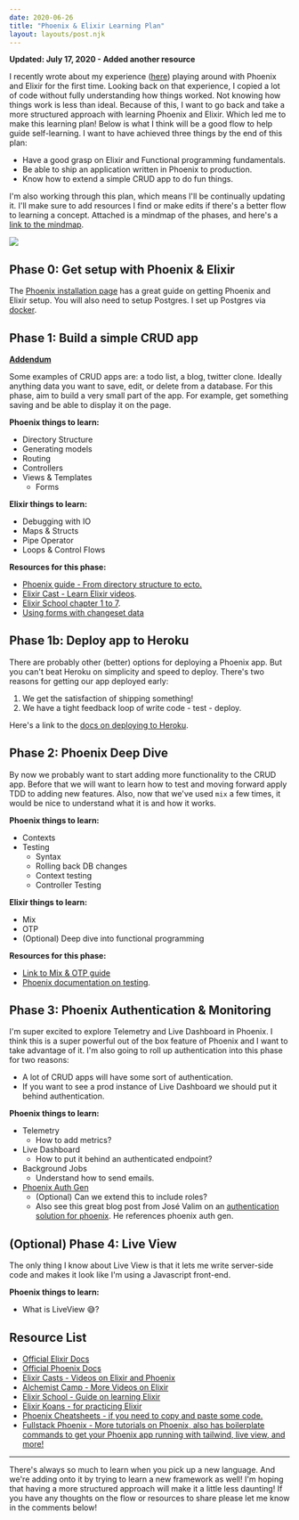 ```yaml
---
date: 2020-06-26
title: "Phoenix & Elixir Learning Plan"
layout: layouts/post.njk
---
```

**Updated: July 17, 2020 - Added another resource**

I recently wrote about my experience ([here](https://www.jonathanyeong.com/blog-posts/first-impressions-of-phoenix-framework/)) playing around with Phoenix and Elixir for the first time. Looking back on that experience, I copied a lot of code without fully understanding how things worked. Not knowing how things work is less than ideal. Because of this, I want to go back and take a more structured approach with learning Phoenix and Elixir. Which led me to make this learning plan! Below is what I think will be a good flow to help guide self-learning. I want to have achieved three things by the end of this plan:

* Have a good grasp on Elixir and Functional programming fundamentals.
* Be able to ship an application written in Phoenix to production.
* Know how to extend a simple CRUD app to do fun things.

I'm also working through this plan, which means I'll be continually updating it. I'll make sure to add resources I find or make edits if there's a better flow to learning a concept. Attached is a mindmap of the phases, and here's a [link to the mindmap](https://whimsical.com/6ogCtzpGVkE7PkQkUF53dh).

![](/uploads/phoenix-elixir-learning-plan.png)

## Phase 0: Get setup with Phoenix & Elixir

The [Phoenix installation page](https://hexdocs.pm/phoenix/installation.html#content) has a great guide on getting Phoenix and Elixir setup. You will also need to setup Postgres. I set up Postgres via [docker](https://hub.docker.com/_/postgres).

## Phase 1: Build a simple CRUD app

[**Addendum**](https://www.jonathanyeong.com/blog-posts/elixir-phoenix-phase-1-updates/ "Phase 1 Addendum")

Some examples of CRUD apps are: a todo list, a blog, twitter clone. Ideally anything data you want to save, edit, or delete from a database. For this phase, aim to build a very small part of the app. For example, get something saving and be able to display it on the page.

**Phoenix things to learn:**

* Directory Structure
* Generating models
* Routing
* Controllers
* Views & Templates
  * Forms

**Elixir things to learn:**

* Debugging with IO
* Maps & Structs
* Pipe Operator
* Loops & Control Flows

**Resources for this phase:**

* [Phoenix guide - From directory structure to ecto.](https://hexdocs.pm/phoenix/directory_structure.html)
* [Elixir Cast - Learn Elixir videos](https://elixircasts.io/series/learn-elixir).
* [Elixir School chapter 1 to 7](https://elixirschool.com/en/lessons/basics/basics/).
* [Using forms with changeset data](https://hexdocs.pm/phoenix_html/Phoenix.HTML.Form.html#module-with-changeset-data)

## Phase 1b: Deploy app to Heroku

There are probably other (better) options for deploying a Phoenix app. But you can't beat Heroku on simplicity and speed to deploy. There's two reasons for getting our app deployed early:

1. We get the satisfaction of shipping something!
2. We have a tight feedback loop of write code - test - deploy.

Here's a link to the [docs on deploying to Heroku](https://hexdocs.pm/phoenix/heroku.html#content).

## Phase 2: Phoenix Deep Dive

By now we probably want to start adding more functionality to the CRUD app. Before that we will want to learn how to test and moving forward apply TDD to adding new features. Also, now that we've used `mix` a few times, it would be nice to understand what it is and how it works.

**Phoenix things to learn:**

* Contexts
* Testing
  * Syntax
  * Rolling back DB changes
  * Context testing
  * Controller Testing

**Elixir things to learn:**

* Mix
* OTP
* (Optional) Deep dive into functional programming

**Resources for this phase:**

* [Link to Mix & OTP guide](https://elixir-lang.org/getting-started/mix-otp/introduction-to-mix.html)
* [Phoenix documentation on testing](https://hexdocs.pm/phoenix/testing.html).

## Phase 3: Phoenix Authentication & Monitoring

I'm super excited to explore Telemetry and Live Dashboard in Phoenix. I think this is a super powerful out of the box feature of Phoenix and I want to take advantage of it. I'm also going to roll up authentication into this phase for two reasons:

* A lot of CRUD apps will have some sort of authentication.
* If you want to see a prod instance of Live Dashboard we should put it behind authentication.

**Phoenix things to learn:**

* Telemetry
  * How to add metrics?
* Live Dashboard
  * How to put it behind an authenticated endpoint?
* Background Jobs
  * Understand how to send emails.
* [Phoenix Auth Gen](https://github.com/aaronrenner/phx_gen_auth)
  * (Optional) Can we extend this to include roles?
  * Also see this great blog post from José Valim on an [authentication solution for phoenix](https://dashbit.co/blog/a-new-authentication-solution-for-phoenix). He references phoenix auth gen.

## (Optional) Phase 4: Live View

The only thing I know about Live View is that it lets me write server-side code and makes it look like I'm using a Javascript front-end.

**Phoenix things to learn:**

* What is LiveView 😅?

## Resource List

* [Official Elixir Docs](https://elixir-lang.org/learning.html)
* [Official Phoenix Docs](https://hexdocs.pm/phoenix/overview.html)
* [Elixir Casts - Videos on Elixir and Phoenix](https://elixircasts.io/)
* [Alchemist Camp - More Videos on Elixir](https://alchemist.camp/episodes)
* [Elixir School - Guide on learning Elixir](https://elixirschool.com/en/)
* [Elixir Koans - for practicing Elixir](https://github.com/elixirkoans/elixir-koans)
* [Phoenix Cheatsheets - if you need to copy and paste some code.](https://devhints.io/phoenix)
* [Fullstack Phoenix - More tutorials on Phoenix, also has boilerplate commands to get your Phoenix app running with tailwind, live view, and more!](https://fullstackphoenix.com/)

***

There's always so much to learn when you pick up a new language. And we're adding onto it by trying to learn a new framework as well! I'm hoping that having a more structured approach will make it a little less daunting! If you have any thoughts on the flow or resources to share please let me know in the comments below!